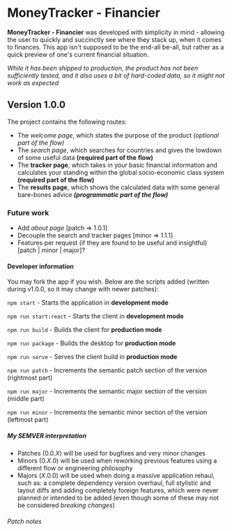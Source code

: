 # MoneyTracker - Financier

**MoneyTracker - Financier** was developed with simplicity in mind - allowing the user to quickly and succinctly see where they stack up, when it comes to finances. This app isn't supposed to be the end-all be-all, but rather as a quick preview of one's current financial situation.

*While it has been shipped to production, the product has not been sufficiently tested, and it also uses a bit of hard-coded data, so it might not work as expected*

## Version 1.0.0

The project contains the following routes:

+ The *welcome page*, which states the purpose of the product *(optional part of the flow)*
+ The *search page*, which searches for countries and gives the lowdown of some useful data **(required part of the flow)**
+ The **tracker page**, which takes in your basic financial information and calculates your standing within the global socio-economic class system **(required part of the flow)**
+ The **results page**, which shows the calculated data with some general bare-bones advice ***(programmatic part of the flow)***

### Future work

+ Add *about page* [patch => 1.0.1]
+ Decouple the search and tracker pages [minor => 1.1.1]
+ Features per request (if they are found to be useful and insightful) [patch | minor | major]?

#### Developer information

You may fork the app if you wish. Below are the scripts added (written during v1.0.0, so it may change with newer patches):

`npm start` - Starts the application in **development mode**

`npm run start:react` - Starts the client in **development mode**

`npm run build` - Builds the client for **production mode**

`npm run package` - Builds the desktop for **production mode**

`npm run serve` - Serves the client build in **production mode**

`npm run patch` - Increments the semantic patch section of the version (rightmost part)

`npm run major` - Increments the semantic major section of the version (middle part)

`npm run minor` - Increments the semantic minor section of the version (leftmost part)

##### My SEMVER interpretation

+ Patches (0.0.*X*) will be used for bugfixes and very minor changes
+ Minors (0.*X*.0) will be used when reworking previous features using a different flow or engineering philosophy
+ Majors (*X*.0.0) will be used when doing a massive application rehaul, such as: a complete dependency version overhaul, full stylistic and layout diffs and adding completely foreign features, which were never planned or intended to be added (even though some of these may not be considered *breaking changes*)

###### Patch notes

